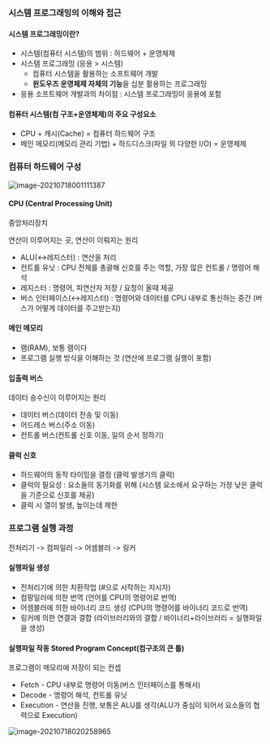 ### 시스템 프로그래밍의 이해와 접근

#### 시스템 프로그래밍이란?

- 시스템(컴퓨터 시스템)의 범위 : 하드웨어 + 운영체제
- 시스템 프로그래밍 (응용 > 시스템)
  - 컴퓨터 시스템을 활용하는 소프트웨어 개발
  - **윈도우즈 운영체제 자체의 기능**을 십분 활용하는 프로그래밍
- 응용 소프트웨어 개발과의 차이점 : 시스템 프로그래밍이 응용에 포함

#### 컴퓨터 시스템(컴 구조+운영체제)의 주요 구성요소

- CPU + 캐시(Cache) = 컴퓨터 하드웨어 구조
- 메인 메모리(메모리 관리 기법) + 하드디스크(파일 외 다양한 I/O) = 운영체제



### 컴퓨터 하드웨어 구성

![image-20210718001111387](C:\Users\멋쟁이토마토\AppData\Roaming\Typora\typora-user-images\image-20210718001111387.png)

#### CPU (Central Processing Unit)

중앙처리장치

연산이 이루어지는 곳, 연산이 이뤄지는 원리

- ALU(↔레지스터) : 연산을 처리
- 컨트롤 유닛 : CPU 전체를 총괄해 신호를 주는 역할, 가장 많은 컨트롤 / 명령어 해석
- 레지스터 : 명령어, 피연산자 저장 / 요청이 올때 제공
- 버스 인터페이스(↔레지스터)  : 명령어와 데이터를 CPU 내부로 통신하는 중간 (버스가 어떻게 데이터를 주고받는지)

#### 메인 메모리

- 램(RAM), 보통 램이다
- 프로그램 실행 방식을 이해하는 것 (연산에 프로그램 실행이 포함)

#### 입출력 버스

데이터 송수신이 이루어지는 원리

- 데이터 버스(데이터 전송 및 이동)
- 어드레스 버스(주소 이동)
- 컨트롤 버스(컨트롤 신호 이동, 일의 순서 정하기)

#### 클럭 신호

- 하드웨어의 동작 타이밍을 결정 (클럭 발생기의 클럭)
- 클럭의 필요성 : 요소들의 동기화를 위해 (시스템 요소에서 요구하는 가장 낮은 클럭을 기준으로 신호를 제공)
- 클럭 시 열이 발생, 높이는데 제한



### 프로그램 실행 과정

전처리기 -> 컴파일러 -> 어셈블러 -> 링커

#### 실행파일 생성

- 전처리기에 의한 치환작업 (#으로 시작하는 지시자)
- 컴팡일러에 의한 번역 (언어를 CPU의 명령어로 번역)
- 어셈블러에 의한 바이너리 코드 생성 (CPU의 명령어를 바이너리 코드로 번역)
- 링커에 의한 연결과 결합 (라이브러리와의 결합 / 바이너리+라이브러리 = 실행파일을 생성)

#### 실행파일 작동 Stored Program Concept(컴구조의 큰 틀)

프로그램이 메모리에 저장이 되는 컨셉

- Fetch - CPU 내부로 명령어 이동(버스 인터페이스를 통해서)
- Decode - 명령어 해석, 컨트롤 유닛
- Execution - 연산을 진행, 보통은 ALU를 생각(ALU가 중심이 되어서 요소들의 협력으로 Execution)

![image-20210718020258965](C:\Users\멋쟁이토마토\AppData\Roaming\Typora\typora-user-images\image-20210718020258965.png)

